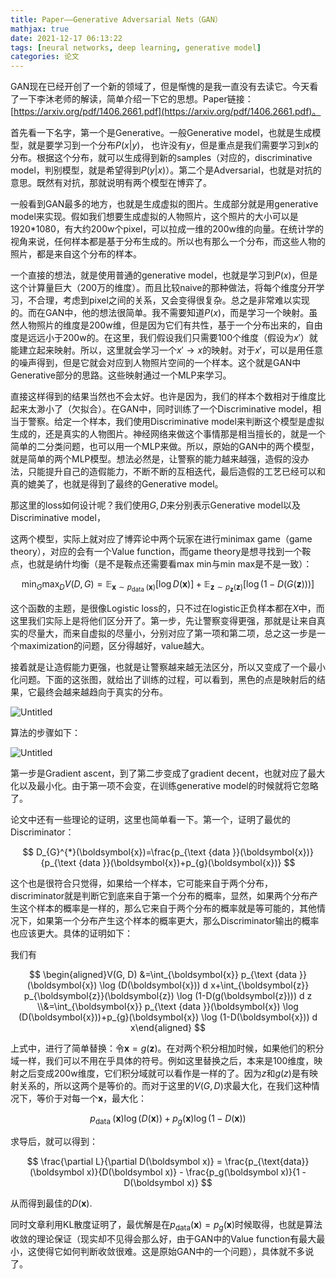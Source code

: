```yaml
---
title: Paper——Generative Adversarial Nets（GAN）
mathjax: true
date: 2021-12-17 06:13:22
tags: [neural networks, deep learning, generative model]
categories: 论文
---
```

GAN现在已经开创了一个新的领域了，但是惭愧的是我一直没有去读它。今天看了一下李沐老师的解读，简单介绍一下它的思想。Paper链接：[https://arxiv.org/pdf/1406.2661.pdf](https://arxiv.org/pdf/1406.2661.pdf)。

<!--more-->

首先看一下名字，第一个是Generative。一般Generative model，也就是生成模型，就是要学习到一个分布$P(x|y)$， 也许没有$y$，但是重点是我们需要学习到$x$的分布。根据这个分布，就可以生成得到新的samples（对应的，discriminative model，判别模型，就是希望得到$P(y|x)$）。第二个是Adversarial，也就是对抗的意思。既然有对抗，那就说明有两个模型在博弈了。

一般看到GAN最多的地方，也就是生成虚拟的图片。生成部分就是用generative model来实现。假如我们想要生成虚拟的人物照片，这个照片的大小可以是1920*1080，有大约200w个pixel，可以拉成一维的200w维的向量。在统计学的视角来说，任何样本都是基于分布生成的。所以也有那么一个分布，而这些人物的照片，都是来自这个分布的样本。

一个直接的想法，就是使用普通的generative model，也就是学习到$P(x)$，但是这个计算量巨大（200万的维度）。而且比较naive的那种做法，将每个维度分开学习，不合理，考虑到pixel之间的关系，又会变得很复杂。总之是非常难以实现的。而在GAN中，他的想法很简单。我不需要知道$P(x)$，而是学习一个映射。虽然人物照片的维度是200w维，但是因为它们有共性，基于一个分布出来的，自由度是远远小于200w的。在这里，我们假设我们只需要100个维度（假设为$x'$）就能建立起来映射。所以，这里就会学习一个$x'\rightarrow x$的映射。对于$x'$，可以是用任意的噪声得到，但是它就会对应到人物照片空间的一个样本。这个就是GAN中Generative部分的思路。这些映射通过一个MLP来学习。

直接这样得到的结果当然也不会太好。也许是因为，我们的样本个数相对于维度比起来太渺小了（欠拟合）。在GAN中，同时训练了一个Discriminative model，相当于警察。给定一个样本，我们使用Discriminative model来判断这个模型是虚拟生成的，还是真实的人物图片。神经网络来做这个事情那是相当擅长的，就是一个简单的二分类问题，也可以用一个MLP来做。所以，原始的GAN中的两个模型，就是简单的两个MLP模型。想法必然是，让警察的能力越来越强，造假的没办法，只能提升自己的造假能力，不断不断的互相迭代，最后造假的工艺已经可以和真的媲美了，也就是得到了最终的Generative model。

那这里的loss如何设计呢？我们使用$G, D$来分别表示Generative model以及Discriminative model，

这两个模型，实际上就对应了博弈论中两个玩家在进行minimax game（game theory），对应的会有一个Value function，而game theory是想寻找到一个鞍点，也就是纳什均衡（是不是鞍点还需要看max min与min max是不是一致）：

$$
\min _{G} \max _{D} V(D, G)=\mathbb{E}_{\boldsymbol{x} \sim p_{\text {data }}(\boldsymbol{x})}[\log D(\boldsymbol{x})]+\mathbb{E}_{\boldsymbol{z} \sim p_{\boldsymbol{z}}(\boldsymbol{z})}[\log (1-D(G(\boldsymbol{z})))]
$$

这个函数的主题，是很像Logistic loss的，只不过在logistic正负样本都在$X$中，而这里我们实际上是将他们区分开了。第一步，先让警察变得更强，那就是让来自真实的尽量大，而来自虚拟的尽量小，分别对应了第一项和第二项，总之这一步是一个maximization的问题，区分得越好，value越大。

接着就是让造假能力更强，也就是让警察越来越无法区分，所以又变成了一个最小化问题。下面的这张图，就给出了训练的过程，可以看到，黑色的点是映射后的结果，它最终会越来越趋向于真实的分布。

![Untitled](https://evolution-video.oss-cn-beijing.aliyuncs.com/wlsdzyzl_hexo/GAN%20(Generative%20Adversarial%20Nets)%2069c0a25f9fce4110b22495c57c386172/Untitled.png)

算法的步骤如下：

![Untitled](https://evolution-video.oss-cn-beijing.aliyuncs.com/wlsdzyzl_hexo/GAN%20(Generative%20Adversarial%20Nets)%2069c0a25f9fce4110b22495c57c386172/Untitled%201.png)

第一步是Gradient ascent，到了第二步变成了gradient decent，也就对应了最大化以及最小化。由于第一项不会变，在训练generative model的时候就将它忽略了。

论文中还有一些理论的证明，这里也简单看一下。第一个，证明了最优的Discriminator：

$$
D_{G}^{*}(\boldsymbol{x})=\frac{p_{\text {data }}(\boldsymbol{x})}{p_{\text {data }}(\boldsymbol{x})+p_{g}(\boldsymbol{x})}
$$

这个也是很符合只觉得，如果给一个样本，它可能来自于两个分布，discriminator就是判断它到底来自于第一个分布的概率，显然，如果两个分布产生这个样本的概率是一样的，那么它来自于两个分布的概率就是等可能的，其他情况下，如果第一个分布产生这个样本的概率更大，那么Discriminator输出的概率也应该更大。具体的证明如下：

我们有

$$
\begin{aligned}V(G, D) &=\int_{\boldsymbol{x}} p_{\text {data }}(\boldsymbol{x}) \log (D(\boldsymbol{x})) d x+\int_{\boldsymbol{z}} p_{\boldsymbol{z}}(\boldsymbol{z}) \log (1-D(g(\boldsymbol{z}))) d z \\&=\int_{\boldsymbol{x}} p_{\text {data }}(\boldsymbol{x}) \log (D(\boldsymbol{x}))+p_{g}(\boldsymbol{x}) \log (1-D(\boldsymbol{x})) d x\end{aligned}
$$

上式中，进行了简单替换：令$\boldsymbol x = g(\boldsymbol z)$。在对两个积分相加时候，如果他们的积分域一样，我们可以不用在乎具体的符号。例如这里替换之后，本来是100维度，映射之后变成200w维度，它们积分域就可以看作是一样的了。因为$z$和$g(z)$是有映射关系的，所以这两个是等价的。而对于这里的$V(G,D)$求最大化，在我们这种情况下，等价于对每一个$\boldsymbol x$，最大化：

$$
p_{\text {data }}(\boldsymbol{x}) \log (D(\boldsymbol{x}))+p_{g}(\boldsymbol{x}) \log (1-D(\boldsymbol{x}))
$$

求导后，就可以得到：

$$
\frac{\partial L}{\partial D(\boldsymbol x)} = \frac{p_{\text{data}}(\boldsymbol x)}{D(\boldsymbol x)} - \frac{p_g(\boldsymbol x)}{1 - D(\boldsymbol x)} 
$$

从而得到最佳的$D(\boldsymbol x)$.

同时文章利用KL散度证明了，最优解是在$p_\text{data}(\boldsymbol x) = p_g(\boldsymbol x)$时候取得，也就是算法收敛的理论保证（现实却不见得会那么好，由于GAN中的Value function有最大最小，这使得它如何判断收敛很难。这是原始GAN中的一个问题），具体就不多说了。